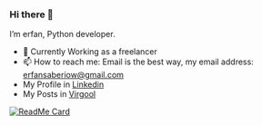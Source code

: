 ### Hi there 👋
I’m erfan, Python developer.

- 🔭 Currently Working as a freelancer
- 📫 How to reach me: Email is the best way, my email address: erfansaberiow@gmail.com
- My Profile in [Linkedin ](https://linkedin.com/in/erfansaberi/)
- My Posts in [Virgool](https://virgool.io/@erfansaberi)

[![ReadMe Card](https://github-readme-stats.vercel.app/api?username=erfansaberi&show_icons=true)](https://github.com/erfansaberi)
